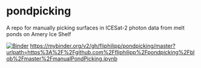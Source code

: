# pondpicking
A repo for manually picking surfaces in ICESat-2 photon data from melt ponds on Amery Ice Shelf

[![Binder](https://mybinder.org/badge_logo.svg)](https://mybinder.org/v2/gh/fliphilipp/pondpicking/master?urlpath=https%3A%2F%2Fgithub.com%2Ffliphilipp%2Fpondpicking%2Fblob%2Fmaster%2FmanualPondPicking.ipynb)
https://mybinder.org/v2/gh/fliphilipp/pondpicking/master?urlpath=https%3A%2F%2Fgithub.com%2Ffliphilipp%2Fpondpicking%2Fblob%2Fmaster%2FmanualPondPicking.ipynb
